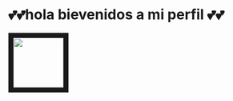 <h1 aling="center"> 💕💕hola bievenidos a mi perfil 💕💕</h1>
<img src="https://www.bing.com/images/search?view=detailV2&ccid=jUIHuul1&id=1DBF11D9B4145AAD940C16C1DEC48987B2CBB862&thid=OIP.jUIHuul1YSnB2TPg4U90lwHaFB&mediaurl=https%3a%2f%2fwww.gifmaniacos.es%2fwp-content%2fuploads%2f2017%2f03%2festrellas-del-cielo-animadas-gifmaniacos.es-6.gif&cdnurl=https%3a%2f%2fth.bing.com%2fth%2fid%2fR.8d4207bae9756129c1d933e0e14f7497%3frik%3dYrjLsoeJxN7BFg%26pid%3dImgRaw%26r%3d0&exph=339&expw=500&q=gif+estrellas+&simid=608007747358826370&FORM=IRPRST&ck=373D1DC1847045715224BACEC8A4281B&selectedIndex=82&itb=0&ajaxhist=0&ajaxserp=0" width="100" height="100" border="10"/>
<!--
 soy #KAREN   tengo 27 años actualmente estoy aprendiendo  python , java & javascrip mi meta es ser desallorador web 
  #ME ENCANTA APRENDER COSAS NUEVAS 
  mis pasatiempos favoritos son , leer, me encanta ver series  y amo pasar tiempo en familia .
  



